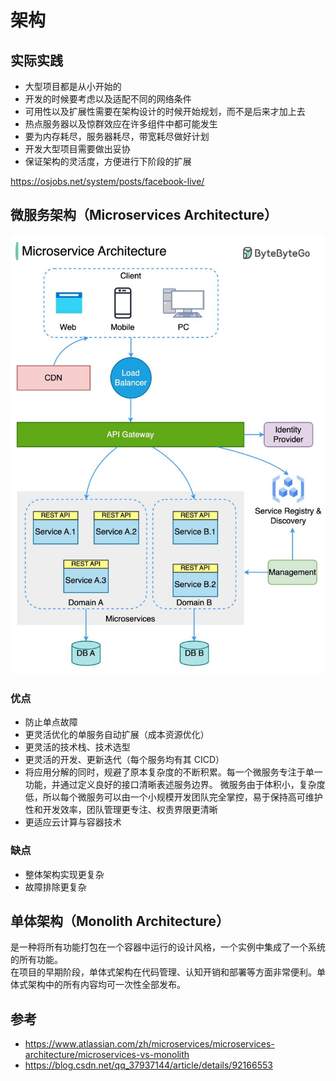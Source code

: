 # 架构
## 实际实践
* 大型项目都是从小开始的
* 开发的时候要考虑以及适配不同的网络条件
* 可用性以及扩展性需要在架构设计的时候开始规划，而不是后来才加上去
* 热点服务器以及惊群效应在许多组件中都可能发生
* 要为内存耗尽，服务器耗尽，带宽耗尽做好计划
* 开发大型项目需要做出妥协
* 保证架构的灵活度，方便进行下阶段的扩展

https://osjobs.net/system/posts/facebook-live/  

## 微服务架构（Microservices Architecture）
![](./microservices-architecture.jpeg)  

### 优点
* 防止单点故障
* 更灵活优化的单服务自动扩展（成本资源优化）
* 更灵活的技术栈、技术选型
* 更灵活的开发、更新迭代（每个服务均有其 CICD）
* 将应用分解的同时，规避了原本复杂度的不断积累。每一个微服务专注于单一功能，并通过定义良好的接口清晰表述服务边界。
微服务由于体积小，复杂度低，所以每个微服务可以由一个小规模开发团队完全掌控，易于保持高可维护性和开发效率，团队管理更专注、权责界限更清晰
* 更适应云计算与容器技术

### 缺点
* 整体架构实现更复杂
* 故障排除更复杂



## 单体架构（Monolith Architecture）
是一种将所有功能打包在一个容器中运行的设计风格，一个实例中集成了一个系统的所有功能。  
在项目的早期阶段，单体式架构在代码管理、认知开销和部署等方面非常便利。单体式架构中的所有内容均可一次性全部发布。   



## 参考
* https://www.atlassian.com/zh/microservices/microservices-architecture/microservices-vs-monolith
* https://blog.csdn.net/qq_37937144/article/details/92166553

